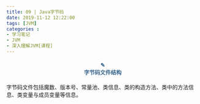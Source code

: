```yaml
---
title: 09 | Java字节码
date: 2019-11-12 12:22:00
tags: [JVM]
categories :
- 学习笔记
- JVM
- 深入理解JVM[课程]
---
```


#### <center><font color = "#36648B">✎</font><br/><font color = "#36648B">字节码文件结构</font></center>

字节码文件包括魔数、版本号、常量池、类信息、类的构造方法、类中的方法信息、类变量与成员变量等信息。